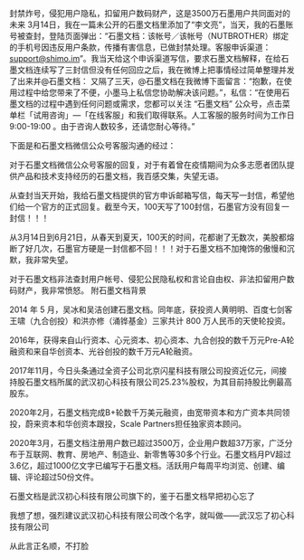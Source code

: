 封禁炸号，侵犯用户隐私，扣留用户数码财产，这是3500万石墨用户共同面对的未来 3月14日，我在一篇未公开的石墨文档里添加了“李文亮”，当天，我的石墨账号被查封，登陆页面弹出：“石墨文档：该帐号／该帐号（NUTBROTHER）绑定的手机号因违反用户条款，传播有害信息，已做封禁处理。客服申诉渠道：support@shimo.im”。我当天给这个申诉渠道写信，要求石墨文档解释，在给石墨文档连续写了三封信但没有任何回应之后，我在微博上把事情经过简单整理并发了出来并@石墨文档： 又隔了三天，@石墨文档在我微博下面留言：“抱歉，在使用过程中给您带来了不便，小墨马上私信您协助解决该问题。”，私信：“在使用石墨文档的过程中遇到任何问题或需求，您都可以关注 “石墨文档” 公众号，点击菜单栏「试用咨询」—「在线客服」和我们取得联系。人工客服的服务时间为工作日 9:00-19:00 。由于咨询人数较多，还请您耐心等待。”

下面是和石墨文档微信公众号客服沟通的经过：  

对于石墨文档微信公众号客服的回复，对于有着曾在疫情期间为众多志愿者团队提供产品和技术支持经历的石墨文档，我百感交集，失望无语。

从查封当天开始，我给石墨文档提供的官方申诉邮箱写信，每天写一封信，希望他们给一个官方的正式回复。截至今天，100天写了100封信，石墨官方没有回复一封信！！！

从3月14日到6月21日，从春天到夏天，100天的时间，花都谢了无数次，美股都熔断了好几次，石墨官方硬是一封信都不回！！！对于石墨文档不加掩饰的傲慢和沉默，我非常失望。

对于石墨文档非法查封用户帐号、侵犯公民隐私权和言论自由权、非法扣留用户数码财产，我非常愤怒。     附石墨文档背景

2014 年 5 月，吴冰和吴洁创建石墨文档。同年底，获投资人黄明明、百度七剑客王啸（九合创投）和洪亦修（涌铧基金）三家共计 800 万人民币的天使轮投资。

2016年，获得来自山行资本、心元资本、初心资本、九合创投的数千万元Pre-A轮融资和来自华创资本、光谷创投的数千万元A轮融资。

2017年11月，今日头条通过全资子公司北京闪星科技有限公司投资近亿元，间接持股石墨文档所属的武汉初心科技有限公司25.23%股权，为其目前持股比例最高股东。

2020年2月，石墨文档完成B+轮数千万美元融资，由宽带资本和方广资本共同领投，蔚来资本和华创资本跟投，Scale Partners担任独家资本顾问。

2020年3月，石墨文档注册用户数已超过3500万，企业用户数超37万家，广泛分布于互联网、教育、房地产、制造业、新零售等30多个行业。石墨文档月PV超过3.6亿，超过1000亿文字已编写于石墨文档。活跃用户每周平均浏览、创建、编辑、评论超过50份文件。 

石墨文档是武汉初心科技有限公司旗下的，鉴于石墨文档早把初心忘了

我想了想，强烈建议武汉初心科技有限公司改个名字，就叫做——武汉忘了初心科技有限公司

从此言正名顺，不打脸  
